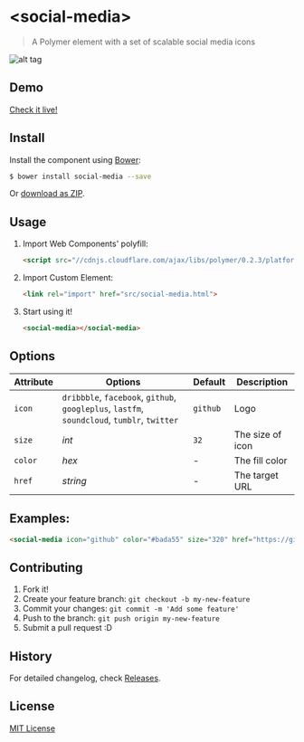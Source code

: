 # &lt;social-media&gt;

> A Polymer element with a set of scalable social media icons

![alt tag](http://www.hejty.com/github/social-media-320.png)

## Demo

[Check it live!](http://hejty.github.io/hejty/social-media/)

## Install

Install the component using [Bower](http://bower.io/):

```sh
$ bower install social-media --save
```

Or [download as ZIP](https://github.com/hejty/social-media/archive/master.zip).

## Usage

1. Import Web Components' polyfill:

    ```html
    <script src="//cdnjs.cloudflare.com/ajax/libs/polymer/0.2.3/platform.js"></script>
    ```

2. Import Custom Element:

    ```html
    <link rel="import" href="src/social-media.html">
    ```

3. Start using it!

    ```html
    <social-media></social-media>
    ```

## Options

Attribute       | Options                                                   | Default                       | Description
---             | ---                                                       | ---                           | ---
`icon`         	| `dribbble`, `facebook`, `github`, `googleplus`, `lastfm`, `soundcloud`, `tumblr`, `twitter`    | `github`                      | Logo
`size`          | *int*                                                     | `32`                         	| The size of icon
`color`         | *hex*                                                  	| -     						| The fill color
`href`          | *string*                                                  | -                           | The target URL

## Examples:

```html
<social-media icon="github" color="#bada55" size="320" href="https://github.com/hejty"></social-media>
```

## Contributing

1. Fork it!
2. Create your feature branch: `git checkout -b my-new-feature`
3. Commit your changes: `git commit -m 'Add some feature'`
4. Push to the branch: `git push origin my-new-feature`
5. Submit a pull request :D

## History

For detailed changelog, check [Releases](https://github.com/hejty/social-media/releases).

## License

[MIT License](http://opensource.org/licenses/MIT)
